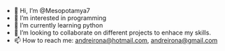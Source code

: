 - 👋 Hi, I’m @Mesopotamya7
- 👀 I’m interested in programming
- 🌱 I’m currently learning python
- 💞️ I’m looking to collaborate on different projects to enhace my skills. 
- 📫 How to reach me: andreirona@hotmail.com, andreirona@gmail.com

